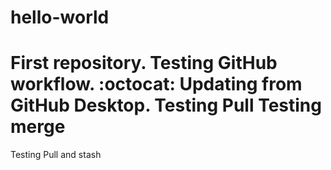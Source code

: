 # hello-world
First repository.
Testing GitHub workflow.
:octocat:
Updating from GitHub Desktop.
Testing Pull
Testing merge
=======
Testing Pull and stash

